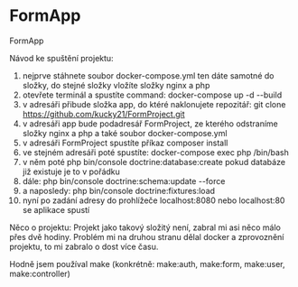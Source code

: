 # FormApp
FormApp

Návod ke spuštění projektu: 

1) nejprve stáhnete soubor docker-compose.yml ten dáte samotné do složky, do stejné složky vložíte složky nginx a php
2) otevřete terminál a spustíte command: docker-compose up -d --build
3) v adresáři přibude složka app, do ktéré naklonujete repozitář: git clone https://github.com/kucky21/FormProject.git
4) v adresáři app bude podadresář FormProject, ze kterého odstraníme složky nginx a php a také soubor docker-compose.yml
5) v adresáři FormProject spustíte příkaz composer install
6) ve stejném adresáři poté spustíte: docker-compose exec php /bin/bash
7) v něm poté php bin/console doctrine:database:create pokud databáze již existuje je to v pořádku
8) dále: php bin/console doctrine:schema:update --force
9) a naposledy: php bin/console doctrine:fixtures:load
10) nyní po zadání adresy do prohlížeče localhost:8080 nebo localhost:80 se aplikace spustí

Něco o projektu: 
Projekt jako takový složitý není, zabral mi asi něco málo přes dvě hodiny.
Problém mi na druhou stranu dělal docker a zprovoznění projektu, to mi zabralo o dost více času.

Hodně jsem používal make (konkrétně: make:auth, make:form, make:user, make:controller)
